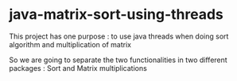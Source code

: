 # java-matrix-sort-using-threads

This project has one purpose : to use java threads when doing sort algorithm and multiplication of matrix

So we are going to separate the two functionalities in two different packages : Sort and Matrix multiplications
